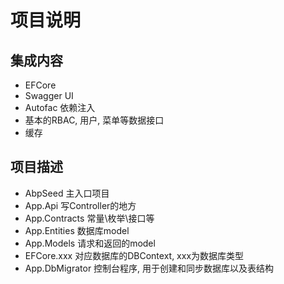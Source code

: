 ﻿# 项目说明

## 集成内容

- EFCore
- Swagger UI
- Autofac 依赖注入
- 基本的RBAC, 用户, 菜单等数据接口
- 缓存


## 项目描述
- AbpSeed 主入口项目
- App.Api 写Controller的地方
- App.Contracts 常量\枚举\接口等
- App.Entities 数据库model
- App.Models 请求和返回的model
- EFCore.xxx 对应数据库的DBContext, xxx为数据库类型
- App.DbMigrator 控制台程序, 用于创建和同步数据库以及表结构
